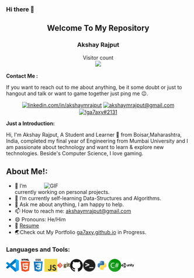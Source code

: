 ### Hi there 👋

<p align="center">
 <h2 align="center">Welcome To My Repository</h2>
 <h3 align="center">Akshay Rajput </h3>
</p>

<p align="center"> 
  Visitor count<br>
  <img src="https://profile-counter.glitch.me/ga7axy/count.svg" />
</p>

**Contact Me :**

If you want to reach out to me about anything, be it some doubt or just to hangout and talk or want to game together just ping me 😉.
<p align="center">
 <a href="https://www.linkedin.com/in/akshaymrajput/" target="blank"><img align="center" src="https://github.com/ga7axy/ga7axy/blob/main/resources/linkedin.svg" alt="linkedin.com/in/akshaymrajput" height="50" width="50" /></a>
  <a href="mailto:akshaymrajput@gmail.com" target="blank"><img align="center" src="https://github.com/ga7axy/ga7axy/blob/main/resources/gmail.svg" alt="akshaymrajput@gmail.com" height="50" width="50" /></a>
   <a href="https://discord.com/users/300943315136937985" target="blank"><img align="center" src="https://github.com/ga7axy/ga7axy/blob/main/resources/discord-bubble.svg" alt="!ga7axy#2131" height="50" width="50" /></a>
</p>

**Just a Introduction:**

Hi, I'm Akshay Rajput, A Student and Learner 🚀 from Boisar,Maharashtra, India, completed my final year of Engineering from Mumbai University and I am passionate about technology and want to learn & explore new technologies. Beside's Computer Science, I love gaming.


## About Me!:

  <img align="right" alt="GIF" src="https://github.com/ga7axy/ga7axy/blob/main/resources/coder.gif" width="400" />
  
- 🔭 I’m currently working on personal projects.
- 🌱 I’m currently self-learning Data-Structures and Algorithms.
- 💬 Ask me about anything, I am happy to help.
- 📫 How to reach me: akshaymrajput@gmail.com
- 😄 Pronouns: He/Him
- 📝 [Resume](https://github.com/ga7axy/ga7axy/blob/main/resources/Akshay_Resume.pdf)
- 🌏Check out My Portfolio [ga7axy.github.io](https://ga7axy.github.io/) in Progress.

### Languages and Tools: 

<img align="left" alt="Visual Studio Code" width="35px" src="https://raw.githubusercontent.com/github/explore/80688e429a7d4ef2fca1e82350fe8e3517d3494d/topics/visual-studio-code/visual-studio-code.png" />
<img align="left" alt="HTML5" width="35px" src="https://raw.githubusercontent.com/github/explore/80688e429a7d4ef2fca1e82350fe8e3517d3494d/topics/html/html.png" />
<img align="left" alt="CSS3" width="35px" src="https://raw.githubusercontent.com/github/explore/80688e429a7d4ef2fca1e82350fe8e3517d3494d/topics/css/css.png" />
<img align="left" alt="JavaScript" width="35px" src="https://raw.githubusercontent.com/github/explore/80688e429a7d4ef2fca1e82350fe8e3517d3494d/topics/javascript/javascript.png" />
<img align="left" alt="Git" width="35px" src="https://raw.githubusercontent.com/github/explore/80688e429a7d4ef2fca1e82350fe8e3517d3494d/topics/git/git.png" />
<img align="left" alt="GitHub" width="35px" src="https://raw.githubusercontent.com/github/explore/78df643247d429f6cc873026c0622819ad797942/topics/github/github.png" />
<img align="left" alt="HTML5" width="35px" src="https://raw.githubusercontent.com/github/explore/80688e429a7d4ef2fca1e82350fe8e3517d3494d/topics/terminal/terminal.png" />
<img align="left" alt="HTML5" width="35px" src="https://raw.githubusercontent.com/github/explore/80688e429a7d4ef2fca1e82350fe8e3517d3494d/topics/python/python.png" />
<img align="left" alt="HTML5" width="35px" src="https://raw.githubusercontent.com/github/explore/80688e429a7d4ef2fca1e82350fe8e3517d3494d/topics/csharp/csharp.png" />
<img align="left" alt="HTML5" width="35px" src="https://raw.githubusercontent.com/github/explore/80688e429a7d4ef2fca1e82350fe8e3517d3494d/topics/unity/unity.png" />
<br>
